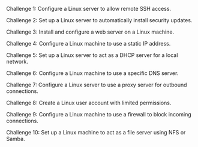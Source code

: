 Challenge 1: Configure a Linux server to allow remote SSH access.

Challenge 2: Set up a Linux server to automatically install security updates.

Challenge 3: Install and configure a web server on a Linux machine.

Challenge 4: Configure a Linux machine to use a static IP address.

Challenge 5: Set up a Linux server to act as a DHCP server for a local network.

Challenge 6: Configure a Linux machine to use a specific DNS server.

Challenge 7: Configure a Linux server to use a proxy server for outbound connections.

Challenge 8: Create a Linux user account with limited permissions.

Challenge 9: Configure a Linux machine to use a firewall to block incoming connections.

Challenge 10: Set up a Linux machine to act as a file server using NFS or Samba.